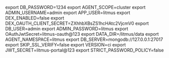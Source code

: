 export DB_PASSWORD=1234
export AGENT_SCOPE=cluster
export ADMIN_USERNAME=admin
export APP_USER=litmus
export DEX_ENABLED=false
export DEX_OAUTH_CLIENT_SECRET=ZXhhbXBsZS1hcHAtc2VjcmV0
export DB_USER=admin
export ADMIN_PASSWORD=litmus
export OAuthJwtSecret=litmus-oauth@123
export DATA_DIR=/litmus/data
export AGENT_NAMESPACE=litmus
export DB_SERVER=mongodb://127.0.0.1:27017
export SKIP_SSL_VERIFY=false
export VERSION=ci
export JWT_SECRET=litmus-portal@123
export STRICT_PASSWORD_POLICY=false
